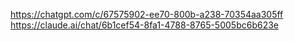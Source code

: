 https://chatgpt.com/c/67575902-ee70-800b-a238-70354aa305ff
https://claude.ai/chat/6b1cef54-8fa1-4788-8765-5005bc6b623e